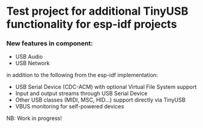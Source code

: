 # Test project for additional TinyUSB functionality for esp-idf projects

### New features in component:
* USB Audio
* USB Network

in addition to the following from the esp-idf implementation:
* USB Serial Device (CDC-ACM) with optional Virtual File System support
* Input and output streams through USB Serial Device
* Other USB classes (MIDI, MSC, HID…) support directly via TinyUSB
* VBUS monitoring for self-powered devices


NB: Work in progress!

